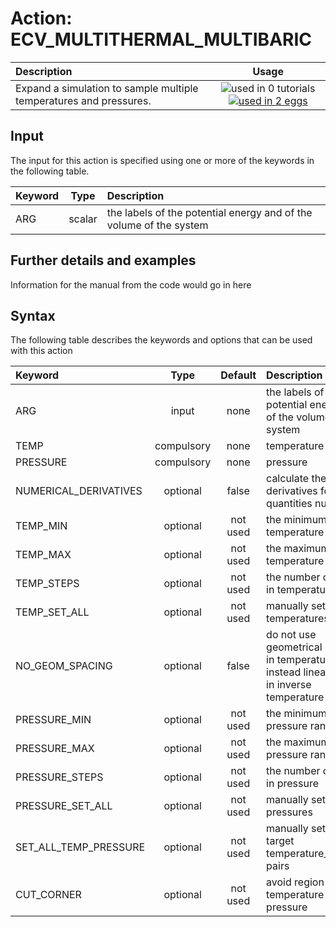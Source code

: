 # Action: ECV_MULTITHERMAL_MULTIBARIC

| Description    | Usage |
|:--------|:--------:|
| Expand a simulation to sample multiple temperatures and pressures. | ![used in 0 tutorials](https://img.shields.io/badge/tutorials-0-red.svg)[![used in 2 eggs](https://img.shields.io/badge/nest-2-green.svg)](https://www.plumed-nest.org/browse.html?search=ECV_MULTITHERMAL_MULTIBARIC) | 

## Input

The input for this action is specified using one or more of the keywords in the following table.

| Keyword |  Type | Description |
|:--------|:------:|:-----------|
| ARG | scalar | the labels of the potential energy and of the volume of the system |


## Further details and examples 
Information for the manual from the code would go in here 
## Syntax 
The following table describes the keywords and options that can be used with this action 

| Keyword | Type | Default | Description |
|:-------|:----:|:-------:|:-----------|
| ARG | input | none | the labels of the potential energy and of the volume of the system |
| TEMP | compulsory | none |  temperature |
| PRESSURE | compulsory | none | pressure |
| NUMERICAL_DERIVATIVES | optional | false |  calculate the derivatives for these quantities numerically |
| TEMP_MIN | optional | not used | the minimum of the temperature range |
| TEMP_MAX | optional | not used | the maximum of the temperature range |
| TEMP_STEPS | optional | not used | the number of steps in temperature |
| TEMP_SET_ALL | optional | not used | manually set all the temperatures |
| NO_GEOM_SPACING | optional | false |  do not use geometrical spacing in temperature, but instead linear spacing in inverse temperature |
| PRESSURE_MIN | optional | not used | the minimum of the pressure range |
| PRESSURE_MAX | optional | not used | the maximum of the pressure range |
| PRESSURE_STEPS | optional | not used | the number of steps in pressure |
| PRESSURE_SET_ALL | optional | not used | manually set all the pressures |
| SET_ALL_TEMP_PRESSURE | optional | not used | manually set all the target temperature_pressure pairs |
| CUT_CORNER | optional | not used | avoid region of high temperature and low pressure |
